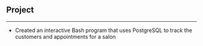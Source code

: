 ## Project
<hr>

* Created an interactive Bash program that uses PostgreSQL to track the customers and appointments for a salon
